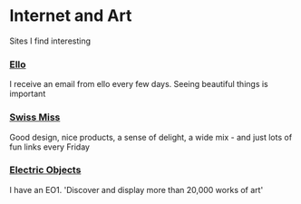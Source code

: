 

Internet and Art
===



Sites I find interesting

### [Ello]( https://ello.co/ )

I receive an email from ello every few days. Seeing beautiful things is important


### [Swiss Miss]( http://www.swiss-miss.com/ )

Good design, nice products, a sense of delight, a wide mix - and just lots of fun links every Friday


### [Electric Objects]( https://www.electricobjects.com/ )

I have an EO1. 'Discover and display more than 20,000 works of art'




 